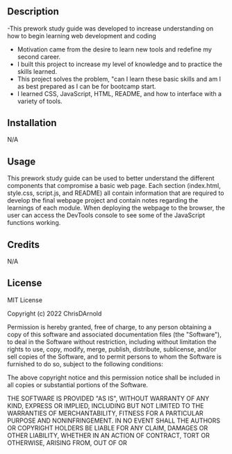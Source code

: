 # <UT Austin coding bootcamp prework study guide>

## Description

-This prework study guide was developed to increase understanding on how to begin learning web development and coding
- Motivation came from the desire to learn new tools and redefine my second career.
- I built this project to increase my level of knowledge and to practice the skills learned.
- This project solves the problem, "can I learn these basic skills and am I as best prepared as I can be for bootcamp start.
- I learned CSS, JavaScript, HTML, README, and how to interface with a variety of tools.

## Installation

N/A

## Usage

This prework study guide can be used to better understand the different components that compromise a basic web page. Each section (index.html, style.css, script.js, and README) all contain information that are required to develop the final webpage project and contain notes regarding the learnings of each module. When deploying the webpage to the browser, the user can access the DevTools console to see some of the JavaScript functions working. 

## Credits

N/A

## License

MIT License

Copyright (c) 2022 ChrisDArnold

Permission is hereby granted, free of charge, to any person obtaining a copy
of this software and associated documentation files (the "Software"), to deal
in the Software without restriction, including without limitation the rights
to use, copy, modify, merge, publish, distribute, sublicense, and/or sell
copies of the Software, and to permit persons to whom the Software is
furnished to do so, subject to the following conditions:

The above copyright notice and this permission notice shall be included in all
copies or substantial portions of the Software.

THE SOFTWARE IS PROVIDED "AS IS", WITHOUT WARRANTY OF ANY KIND, EXPRESS OR
IMPLIED, INCLUDING BUT NOT LIMITED TO THE WARRANTIES OF MERCHANTABILITY,
FITNESS FOR A PARTICULAR PURPOSE AND NONINFRINGEMENT. IN NO EVENT SHALL THE
AUTHORS OR COPYRIGHT HOLDERS BE LIABLE FOR ANY CLAIM, DAMAGES OR OTHER
LIABILITY, WHETHER IN AN ACTION OF CONTRACT, TORT OR OTHERWISE, ARISING FROM,
OUT OF OR